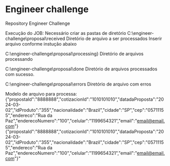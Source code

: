 # Engineer challenge
Repository Engineer Challenge

Execução do JOB:
Necessário criar as pastas de diretório
C:\engineer-challenge\proposal\received
  Diretório de arquivo a ser processados
  Inserir arquivo conforme instução abaixo

C:\engineer-challenge\proposal\processing}
  Diretório de arquivos processando
  
C:\engineer-challenge\proposal\done
  Diretório de arquivos processados com sucesso.

C:\engineer-challenge\proposal\errors
  Diretório de arquivo com erros

Modelo de arquivo para processa:
{"propostaId":"8888888","cotizacionId":"1010101010","datadaProposta":"2024-03-02","idProduto":"355","nacionalidade":"Brazil","cidade":"SP","cep":"05711155","endereco":"Rua da Paz","enderecoNumero":"100","celular":"1199654321","email":"email@email.com"}
{"propostaId":"8888888","cotizacionId":"1010101010","datadaProposta":"2024-03-02","idProduto":"355","nacionalidade":"Brazil","cidade":"SP","cep":"05711155","endereco":"Rua da Paz","enderecoNumero":"100","celular":"1199654321","email":"email@email.com"}"
  
